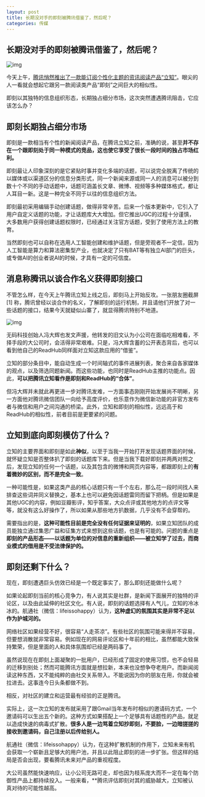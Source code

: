 ```yaml
---
layout: post
title: 长期没对手的即刻被腾讯借鉴了，然后呢？
categories: 传媒
---
```

## 长期没对手的即刻被腾讯借鉴了，然后呢？

![img](http://ww1.sinaimg.cn/large/4b91f9d5gy1funbnsj1kjj20fa0bn43n.jpg)

今天上午，[腾讯悄然推出了一款能订阅个性化主题的资讯阅读产品“立知”](http://tech.sina.com.cn/i/2018-02-01/doc-ifyreyvz8157775.shtml)。眼尖的人一看就会想起它跟另一款阅读类产品“即刻”之间巨大的相似性。

即刻以其独特的信息组织形态，长期独占细分市场，这次突然遭遇腾讯阻击，它应该怎么办？

## 即刻长期独占细分市场

即刻是一款相当有个性的新闻阅读产品，在腾讯立知之前，准确的说，甚至**并不存在一个跟即刻处于同一种模式的竞品，这也使它享受了很长一段时间的独占市场红利。**

即刻最让人印象深刻的是它紧贴时事并变化多端的话题，可以说完全脱离了传统的以媒体或以渠道区分的信息分类形式，同一个新闻来源或同一人的消息可以被分到数十个不同的手动话题中，话题可涵盖长文章、微博、视频等多种媒体格式，都让人耳目一新。这是一种完全不同于以往的信息组织方法。

即刻最初采用编辑手动创建话题，做得非常辛苦。后来一个版本更新中，它引入了用户自定义话题的功能，才让话题库大大增加。但它推出UGC的过程十分谨慎，大多数用户获得创建话题权限时，已经通过关注官方话题，受到了使用方法上的教育。

当然即刻也可以自称在选用人工智能创建和维护话题，但是旁观者不一定信，因为人工智能是算力和算法密集型产业，也就决定了只有BAT等有独立AI部门的巨头，或专做AI的创业者说AI的时候，才具有一定的可信度。

## 消息称腾讯以谈合作名义获得即刻接口

不管怎么样，在今天上午腾讯立知上线之后，即刻马上开始反攻。一张朋友圈截屏 [1] 称，腾讯曾经以谈合作的名义，了解即刻的运行机制，并且请他们开放了对一些话题的接口，结果今天就疑似山寨了，就显得腾讯特别不地道。

![img](http://ww1.sinaimg.cn/large/4b91f9d5gy1funbngecxkj20g10g945k.jpg)

无码科技创始人冯大辉也发文声援，他转发的旧文认为小公司在面临吃相难看，不择手段的大公司时，会活得非常艰难。只是，冯大辉含蓄的公开表态背后，也可以看到他自己的ReadHub同样面对立知这款应用的“借鉴”。

立知的部分条目中，能自动生成一个时间轴式的事件进展列表，聚合来自各家媒体的观点，以及筛选同题新闻。而这些功能，也同时是ReadHub主推的功能点。因此，**可以把腾讯立知看作是即刻和ReadHub的“合体”**。

但冯大辉并未就此再更进一步对腾讯发难，一方面事态刚刚开始发展尚不明晰，另一方面他对腾讯微信团队一向给予高度评价，也乐意作为微信新功能的非官方发布者与微信和用户之间沟通的桥梁。此外，立知和即刻的相似性，远远高于和ReadHub的相似性，前者目前是更要紧的问题。

## 立知到底向即刻模仿了什么？

立知的主要界面和即刻是如此**神似**，以至于当我一开始打开发现话题界面的时候，就怀疑立知是否整体扒了即刻的话题库下来。但是当我下载好即刻并两两对照之后，发现立知的任何一个话题，以及其包含的微博和网页内容等，都跟即刻上的**有着微妙的区别，而不是完全一致**。

一种可能性是，如果这类产品的核心话题只有一千个左右，那么花一段时间找人来排查这些词并同义替换之，基本上也可以避免因话题雷同而留下把柄。但是如果是其他UGC的内容，例如豆瓣影评，知乎答案，大众点评或其他地方的点评文等等，就没有这么好操作了，所以如果从那些地方扒数据，几乎没有不会穿帮的。

需要指出的是，**这种可能性目前是完全没有任何证据来证明的**，如果立知团队的成员能独立通过集思广益和征集方式来想到这些话题，也是有可能的。问题的重点是**即刻的产品形态——以话题为单位的对信息的重新组织——被立知学了过去，而商业模式的借用是不受法律保护的。**

## **即刻还剩下什么？**

现在，即刻遭遇巨头仿效已经是一个既定事实了，那么即刻还能做什么呢？

如果论起即刻当前的核心竞争力，有人说其实是社群，是新闻下面展开的独特的评论区，以及由此延伸的社区文化。有人说，即刻的话题选择有人气儿，立知的冷冰冰的。航通社（微信：lifeissohappy）认为，**这种虚幻的氛围其实是非常不足以作为护城河的。**

网络社区如果经营不好，很容易“人走茶凉”。有些社区的氛围可能来得并不容易，但要想消散就非常容易。例如现在的网易评论区和十年前的相比，虽然都能大致保持繁荣，但是里面的人和具体氛围却已经是两码事了。

虽然说现在在即刻上面凝聚的一批用户，已经形成了固定的使用习惯，也不会轻易的迁移到别处；然而可能腾讯方面就是想拉新，本来也没想争夺老用户。而新闻阅读这种东西，又不能纯粹的由社交关系带入。不能说因为你的朋友在用，你就会被拉进去。这事连今日头条都做不到。

相反，对社区的建立和运营最有经验的正是腾讯。

实际上，这一次立知的发布就采用了跟Gmail当年发布时相似的邀请码方式，一个邀请码可以生出五个新的。这种方式如果搭配上一个足够具有话题性的产品，就足以造成快速的病毒式扩散。**很多人是一边骂着立知抄即刻，不要脸，一边暗搓搓的接收到邀请码，自己注册以后传给别人。**

航通社（微信：lifeissohappy）认为，在这种扩散机制的作用下，立知未来有机会获取一个崭新且足够大的用户池，并且以此阻止即刻的进一步扩张。但这样的结局是否会出现，要看腾讯未来对产品的重视程度。

大公司虽然能快速响应，让小公司无路可走，却也因为枝系庞大而不一定在每个防御性产品上都持续投入。一般来看，**腾讯评估即刻对其的威胁越大，立知被认真对待的可能性越高。